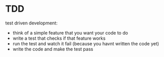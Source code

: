 # TDD
test driven development:

- think of a simple feature that you want your code to do
- write a test that checks if that feature works
- run the test and watch it fail (because you havnt written the code yet)
- write the code and make the test pass
